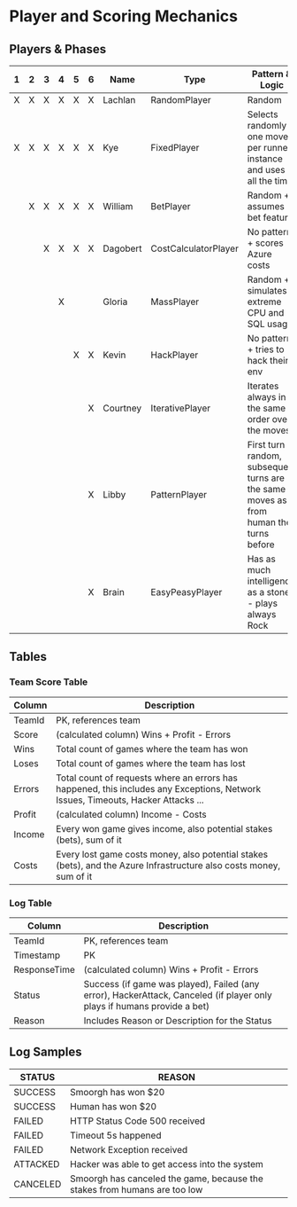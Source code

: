 # Player and Scoring Mechanics

## Players & Phases

| 1   | 2   | 3   | 4   | 5   | 6   | Name     | Type                 | Pattern & Logic                                                                          |
| --- | --- | --- | --- | --- | --- | -------- | -------------------- | ---------------------------------------------------------------------------------------- |
| X   | X   | X   | X   | X   | X   | Lachlan  | RandomPlayer         | Random                                                                                   |
| X   | X   | X   | X   | X   | X   | Kye      | FixedPlayer          | Selects randomly one move per runner instance and uses it all the time                   |
|     | X   | X   | X   | X   | X   | William  | BetPlayer            | Random + assumes bet feature                                                             |
|     |     | X   | X   | X   | X   | Dagobert | CostCalculatorPlayer | No pattern + scores Azure costs                                                          |
|     |     |     | X   |     |     | Gloria   | MassPlayer           | Random + simulates extreme CPU and SQL usage                                             |
|     |     |     |     | X   | X   | Kevin    | HackPlayer           | No pattern + tries to hack their env                                                     |
|     |     |     |     |     | X   | Courtney | IterativePlayer      | Iterates always in the same order over the moves                                         |
|     |     |     |     |     | X   | Libby    | PatternPlayer        | First turn is random, subsequent turns are the same moves as from human the turns before |
|     |     |     |     |     | X   | Brain    | EasyPeasyPlayer      | Has as much intelligence as a stone - plays always Rock                                  |

## Tables

### Team Score Table

| Column | Description                                                                                                                      |
| ------ | -------------------------------------------------------------------------------------------------------------------------------- |
| TeamId | PK, references team                                                                                                              |
| Score  | (calculated column) Wins + Profit - Errors                                                                                       |
| Wins   | Total count of games where the team has won                                                                                      |
| Loses  | Total count of games where the team has lost                                                                                     |
| Errors | Total count of requests where an errors has happened, this includes any Exceptions, Network Issues, Timeouts, Hacker Attacks ... |
| Profit | (calculated column) Income - Costs                                                                                               |
| Income | Every won game gives income, also potential stakes (bets), sum of it                                                             |
| Costs  | Every lost game costs money, also potential stakes (bets), and the Azure Infrastructure also costs money, sum of it              |

### Log Table

| Column       | Description                                                                                                             |
| ------------ | ----------------------------------------------------------------------------------------------------------------------- |
| TeamId       | PK, references team                                                                                                     |
| Timestamp    | PK                                                                                                                      |
| ResponseTime | (calculated column) Wins + Profit - Errors                                                                              |
| Status       | Success (if game was played), Failed (any error), HackerAttack, Canceled (if player only plays if humans provide a bet) |
| Reason       | Includes Reason or Description for the Status                                                                           |

## Log Samples

| STATUS   | REASON                                                                    |
| -------- | ------------------------------------------------------------------------- |
| SUCCESS  | Smoorgh has won $20                                                       |
| SUCCESS  | Human has won $20                                                         |
| FAILED   | HTTP Status Code 500 received                                             |
| FAILED   | Timeout 5s happened                                                       |
| FAILED   | Network Exception received                                                |
| ATTACKED | Hacker was able to get access into the system                             |
| CANCELED | Smoorgh has canceled the game, because the stakes from humans are too low |
